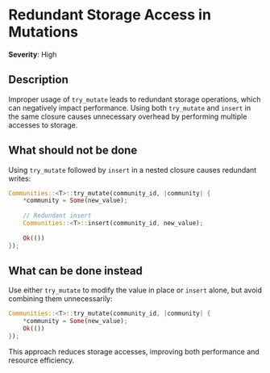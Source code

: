 # Redundant Storage Access in Mutations

**Severity**: High

## Description

Improper usage of `try_mutate` leads to redundant storage operations, which can negatively impact performance. Using
both `try_mutate` and `insert` in the same closure causes unnecessary overhead by performing multiple accesses to
storage.

## What should not be done

Using `try_mutate` followed by `insert` in a nested closure causes redundant writes:

```rust
Communities::<T>::try_mutate(community_id, |community| {
    *community = Some(new_value);
    
    // Redundant insert
    Communities::<T>::insert(community_id, new_value);
    
    Ok(())
});
```

## What can be done instead

Use either `try_mutate` to modify the value in place or `insert` alone, but avoid combining them unnecessarily:

```rust
Communities::<T>::try_mutate(community_id, |community| {
    *community = Some(new_value);
    Ok(())
});
```

This approach reduces storage accesses, improving both performance and resource efficiency.
